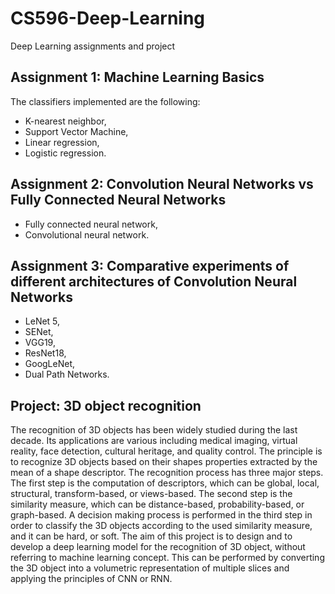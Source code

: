 # CS596-Deep-Learning
Deep Learning assignments and project

## Assignment 1: Machine Learning Basics
The classifiers implemented are the following:
* K-nearest neighbor,
* Support Vector Machine,
* Linear regression,
* Logistic regression.

## Assignment 2: Convolution Neural Networks vs Fully Connected Neural Networks
* Fully connected neural network,
* Convolutional neural network.

## Assignment 3: Comparative experiments of different architectures of Convolution Neural Networks
* LeNet 5,
* SENet,
* VGG19,
* ResNet18,
* GoogLeNet,
* Dual Path Networks.

## Project: 3D object recognition
The recognition of 3D objects has been widely studied during the last decade. Its
applications are various including medical imaging, virtual reality, face detection, cultural
heritage, and quality control. The principle is to recognize 3D objects based on their shapes
properties extracted by the mean of a shape descriptor. The recognition process has three
major steps. The first step is the computation of descriptors, which can be global, local,
structural, transform-based, or views-based. The second step is the similarity measure,
which can be distance-based, probability-based, or graph-based. A decision making
process is performed in the third step in order to classify the 3D objects according to the
used similarity measure, and it can be hard, or soft. The aim of this project is to design and
to develop a deep learning model for the recognition of 3D object, without referring to
machine learning concept. This can be performed by converting the 3D object into a
volumetric representation of multiple slices and applying the principles of CNN or RNN.
